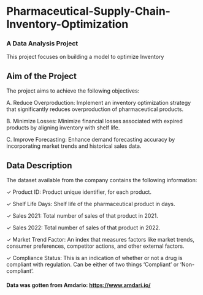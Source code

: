 # Pharmaceutical-Supply-Chain-Inventory-Optimization
### A Data Analysis Project
This project focuses on building a model to optimize Inventory


## Aim of the Project
The project aims to achieve the following objectives:

A. Reduce Overproduction: Implement an inventory optimization strategy that significantly reduces overproduction of pharmaceutical products.

B. Minimize Losses: Minimize financial losses associated with expired products by aligning inventory with shelf life.

C. Improve Forecasting: Enhance demand forecasting accuracy by incorporating market trends and historical sales data.

## Data Description
The dataset available from the company contains the following information:

✓ Product ID: Product unique identifier, for each product.

✓ Shelf Life Days: Shelf life of the pharmaceutical product in days.

✓ Sales 2021: Total number of sales of that product in 2021.

✓ Sales 2022: Total number of sales of that product in 2022.

✓ Market Trend Factor: An index that measures factors like market trends, consumer preferences, competitor actions, and other external factors.

✓ Compliance Status: This is an indication of whether or not a drug is compliant with regulation. Can be either of two things ‘Compliant’ or ‘Non-compliant’.


#### Data was gotten from Amdario: https://www.amdari.io/
